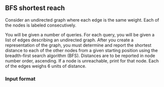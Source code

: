 ## BFS shortest reach ##
Consider an undirected graph where each edge is the same weight. Each of the nodes is labeled consecutively.

You will be given a number of queries. For each query, you will be given a list of edges describing an undirected graph. After you create a representation of the graph, you must determine and report the shortest distance to each of the other nodes from a given starting position using the breadth-first search algorithm (BFS). Distances are to be reported in node number order, ascending. If a node is unreachable, print
for that node. Each of the edges weighs 6 units of distance.
### Input format ###
